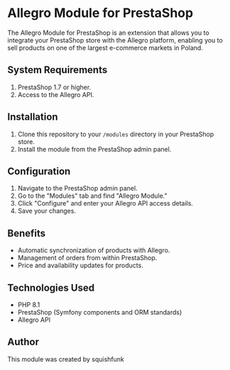 # Allegro Module for PrestaShop

The Allegro Module for PrestaShop is an extension that allows you to integrate your PrestaShop store with the Allegro platform, enabling you to sell products on one of the largest e-commerce markets in Poland.

## System Requirements

1. PrestaShop 1.7 or higher.
2. Access to the Allegro API.

## Installation

1. Clone this repository to your `/modules` directory in your PrestaShop store.
2. Install the module from the PrestaShop admin panel.

## Configuration

1. Navigate to the PrestaShop admin panel.
2. Go to the "Modules" tab and find "Allegro Module."
3. Click "Configure" and enter your Allegro API access details.
4. Save your changes.

## Benefits

- Automatic synchronization of products with Allegro.
- Management of orders from within PrestaShop.
- Price and availability updates for products.

## Technologies Used

- PHP 8.1
- PrestaShop (Symfony components and ORM standards)
- Allegro API

## Author

This module was created by squishfunk
